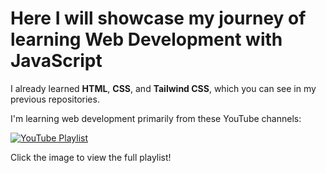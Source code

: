# Here I will showcase my journey of learning Web Development with JavaScript

I already learned **HTML**, **CSS**, and **Tailwind CSS**, which you can see in my previous repositories.

I'm learning web development primarily from these YouTube channels:

[![YouTube Playlist](./playlist-thumbnail.jpg)](https://www.youtube.com/playlist?list=PLDzeHZWIZsTo0wSBcg4-NMIbC0L8evLrD)

Click the image to view the full playlist!
